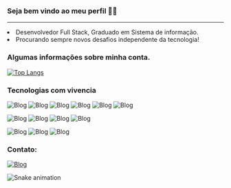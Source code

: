 ### Seja bem vindo ao meu perfil 👋😀
<hr>

<li>
  Desenvolvedor Full Stack, Graduado em Sistema de informação.
</li>
<li>
  Procurando sempre novos desafios independente da tecnologia!
</li>

### Algumas informações sobre minha conta.

[![Top Langs](https://github-readme-stats.vercel.app/api/top-langs/?username=matheushenriquemoreno&layout=compact)](https://github.com/matheushenriquemoreno/github-readme-stats)


### Tecnologias com vivencia

![Blog](https://img.shields.io/badge/C%23-239120?style=for-the-badge&logo=c-sharp&logoColor=white)
![Blog](https://img.shields.io/badge/.NET-5C2D91?style=for-the-badge&logo=.net&logoColor=white)
![Blog](https://img.shields.io/badge/JavaScript-F7DF1E?style=for-the-badge&logo=javascript&logoColor=black)
![Blog](https://img.shields.io/badge/Node.js-43853D?style=for-the-badge&logo=node.js&logoColor=white)
![Blog](https://img.shields.io/badge/Java-ED8B00?style=for-the-badge&logo=java&logoColor=white)
![Blog](https://img.shields.io/badge/TypeScript-007ACC?style=for-the-badge&logo=typescript&logoColor=white)

![Blog](https://img.shields.io/badge/HTML5-E34F26?style=for-the-badge&logo=html5&logoColor=white)
![Blog](https://img.shields.io/badge/React-20232A?style=for-the-badge&logo=react&logoColor=61DAFB)
![Blog](https://img.shields.io/badge/Bootstrap-563D7C?style=for-the-badge&logo=bootstrap&logoColor=white)
![Blog](https://img.shields.io/badge/jQuery-0769AD?style=for-the-badge&logo=jquery&logoColor=white)

![Blog](https://img.shields.io/badge/Microsoft_SQL_Server-CC2927?style=for-the-badge&logo=microsoft-sql-server&logoColor=white)
![Blog](https://img.shields.io/badge/MySQL-005C84?style=for-the-badge&logo=mysql&logoColor=white)
![Blog](https://img.shields.io/badge/MongoDB-4EA94B?style=for-the-badge&logo=mongodb&logoColor=white)

### Contato:

[![Blog](https://img.shields.io/badge/LinkedIn-0077B5?style=for-the-badge&logo=linkedin&logoColor=white)](https://www.linkedin.com/in/matheus-henrique-soares-moreno-2bb974205/)

![Snake animation](https://github.com/matheushenriquemoreno/matheushenriquemoreno/blob/output/github-contribution-grid-snake.svg)
 
